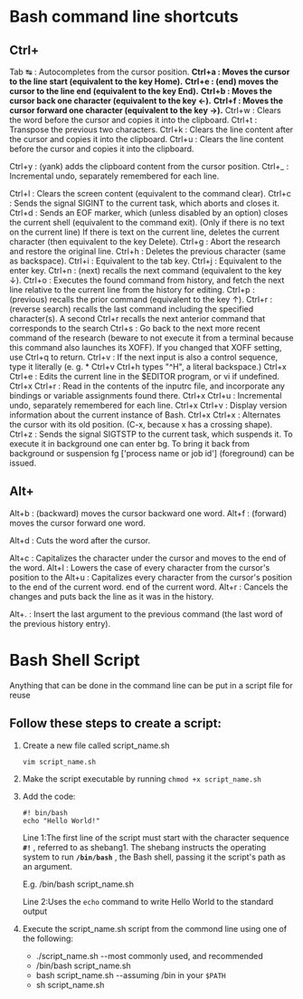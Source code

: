 # Bash command line shortcuts
## Ctrl+
Tab ↹ : Autocompletes from the cursor position.
**Ctrl+a : Moves the cursor to the line start (equivalent to the key Home).**
**Ctrl+e : (end) moves the cursor to the line end (equivalent to the key End).**
**Ctrl+b : Moves the cursor back one character (equivalent to the key ←).**
**Ctrl+f : Moves the cursor forward one character (equivalent to the key →).**
Ctrl+w : Clears the word before the cursor and copies it into the clipboard.
Ctrl+t : Transpose the previous two characters.
Ctrl+k : Clears the line content after the cursor and copies it into the clipboard.
Ctrl+u : Clears the line content before the cursor and copies it into the clipboard.

Ctrl+y : (yank) adds the clipboard content from the cursor position.
Ctrl+_ : Incremental undo, separately remembered for each line.


Ctrl+l : Clears the screen content (equivalent to the command clear).
Ctrl+c : Sends the signal SIGINT to the current task, which aborts and closes it.
Ctrl+d : Sends an EOF marker, which (unless disabled by an option) closes the 
         current shell (equivalent to the command exit). (Only if there is no 
         text on the current line) If there is text on the current line, deletes
         the current character (then equivalent to the key Delete).
Ctrl+g : Abort the research and restore the original line.
Ctrl+h : Deletes the previous character (same as backspace).
Ctrl+i : Equivalent to the tab key.
Ctrl+j : Equivalent to the enter key.
Ctrl+n : (next) recalls the next command (equivalent to the key ↓).
Ctrl+o : Executes the found command from history, and fetch the next line 
         relative to the current line from the history for editing.
Ctrl+p : (previous) recalls the prior command (equivalent to the key ↑).
Ctrl+r : (reverse search) recalls the last command including the specified 
         character(s). A second Ctrl+r recalls the next anterior command that 
         corresponds to the search
Ctrl+s : Go back to the next more recent command of the research (beware to not 
         execute it from a terminal because this command also launches its XOFF). 
         If you changed that XOFF setting, use Ctrl+q to return.
Ctrl+v : If the next input is also a control sequence, type it literally 
         (e. g. * Ctrl+v Ctrl+h types "^H", a literal backspace.)
Ctrl+x Ctrl+e : Edits the current line in the $EDITOR program, or vi if undefined.
Ctrl+x Ctrl+r : Read in the contents of the inputrc file, and incorporate any 
                bindings or variable assignments found there.
Ctrl+x Ctrl+u : Incremental undo, separately remembered for each line.
Ctrl+x Ctrl+v : Display version information about the current instance of Bash.
Ctrl+x Ctrl+x : Alternates the cursor with its old position. (C-x, because x 
                has a crossing shape).
Ctrl+z : Sends the signal SIGTSTP to the current task, which suspends it. To 
         execute it in background one can enter bg. To bring it back from 
         background or suspension fg ['process name or job id'] (foreground) can be issued.


## Alt+
Alt+b : (backward) moves the cursor backward one word.
Alt+f : (forward) moves the cursor forward one word.

Alt+d : Cuts the word after the cursor.

Alt+c : Capitalizes the character under the cursor and moves to the end of the word.
Alt+l : Lowers the case of every character from the cursor's position to the 
Alt+u : Capitalizes every character from the cursor's position to the end of the current word.
        end of the current word.
Alt+r : Cancels the changes and puts back the line as it was in the history.

Alt+. : Insert the last argument to the previous command (the last word of the 
        previous history entry).




# Bash Shell Script
Anything that can be done in the command line 
can be put in a script file for reuse

## Follow these steps to create a script:
1. Create a new file called script_name.sh
    ```bash
    vim script_name.sh
    ```
2. Make the script executable by running `chmod +x script_name.sh`

3. Add the code:
    ```
    #! bin/bash
    echo "Hello World!"
    ```

    Line 1:The first line of the script must start with the character sequence __`#!`__ , 
    referred to as shebang1. The shebang instructs the operating system to run __`/bin/bash`__ , 
    the Bash shell, passing it the script's path as an argument.

    E.g. /bin/bash script_name.sh

    Line 2:Uses the `echo` command to write Hello World to the standard output

4. Execute the script_name.sh script from the commond line using one of the following:

    - ./script_name.sh --most commonly used, and recommended
    - /bin/bash script_name.sh
    - bash script_name.sh --assuming /bin in your `$PATH`
    - sh script_name.sh

    
